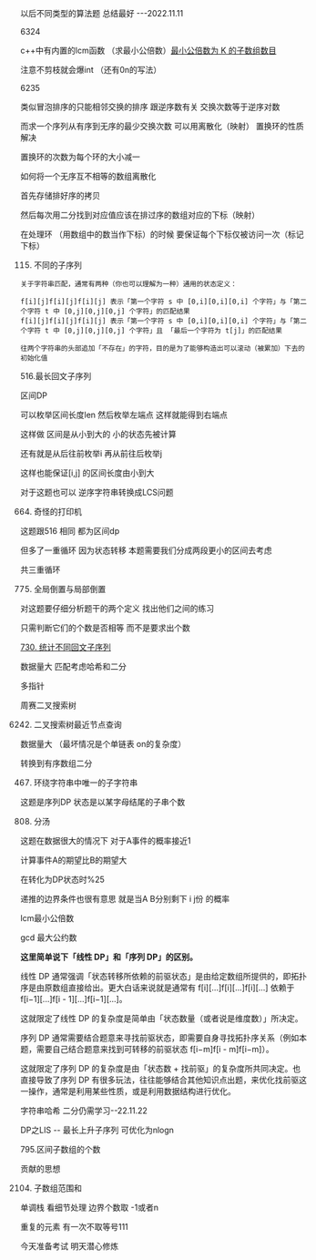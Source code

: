以后不同类型的算法题 总结最好 ---2022.11.11



6324

c++中有内置的lcm函数 （求最小公倍数）[最小公倍数为 K 的子数组数目](https://leetcode.cn/submissions/detail/381735803/)

注意不剪枝就会爆int （还有0n的写法）



6235

类似冒泡排序的只能相邻交换的排序 跟逆序数有关 交换次数等于逆序对数

而求一个序列从有序到无序的最少交换次数 可以用离散化（映射） 置换环的性质解决

置换环的次数为每个环的大小减一



如何将一个无序互不相等的数组离散化

首先存储排好序的拷贝

然后每次用二分找到对应值应该在排过序的数组对应的下标（映射）

在处理环 （用数组中的数当作下标）的时候 要保证每个下标仅被访问一次（标记下标）





115. 不同的子序列

    关于字符串匹配，通常有两种（你也可以理解为一种）通用的状态定义：
    
    f[i][j]f[i][j]f[i][j] 表示「第一个字符 s 中 [0,i][0,i][0,i] 个字符」与「第二个字符 t 中 [0,j][0,j][0,j] 个字符」的匹配结果
    f[i][j]f[i][j]f[i][j] 表示「第一个字符 s 中 [0,i][0,i][0,i] 个字符」与「第二个字符 t 中 [0,j][0,j][0,j] 个字符」且 「最后一个字符为 t[j]」的匹配结果
    
    往两个字符串的头部追加「不存在」的字符，目的是为了能够构造出可以滚动（被累加）下去的初始化值



516.最长回文子序列

区间DP

可以枚举区间长度len 然后枚举左端点 这样就能得到右端点

这样做 区间是从小到大的 小的状态先被计算

还有就是从后往前枚举i 再从前往后枚举j

这样也能保证[i,j] 的区间长度由小到大

对于这题也可以 	逆序字符串转换成LCS问题



664. 奇怪的打印机

这题跟516 相同 都为区间dp

但多了一重循环 因为状态转移 本题需要我们分成两段更小的区间去考虑

共三重循环



775. 全局倒置与局部倒置

对这题要仔细分析题干的两个定义 找出他们之间的练习

只需判断它们的个数是否相等 而不是要求出个数



[730. 统计不同回文子序列](https://leetcode.cn/submissions/detail/382876718/)

数据量大 匹配考虑哈希和二分

多指针



周赛二叉搜索树

6242. 二叉搜索树最近节点查询

数据量大 （最坏情况是个单链表 on的复杂度）

 转换到有序数组二分



467. 环绕字符串中唯一的子字符串

这题是序列DP 状态是以某字母结尾的子串个数



808. 分汤

这题在数据很大的情况下 对于A事件的概率接近1 

计算事件A的期望比B的期望大

在转化为DP状态时%25

递推的边界条件也很有意思 就是当A B分别剩下 i j份 的概率



lcm最小公倍数 

gcd 最大公约数





**这里简单说下「线性 DP」和「序列 DP」的区别。**

线性 DP 通常强调「状态转移所依赖的前驱状态」是由给定数组所提供的，即拓扑序是由原数组直接给出。更大白话来说就是通常有 f[i][...]f[i][...]f[i][...] 依赖于 f[i−1][...]f[i - 1][...]f[i−1][...]。

这就限定了线性 DP 的复杂度是简单由「状态数量（或者说是维度数）」所决定。

序列 DP 通常需要结合题意来寻找前驱状态，即需要自身寻找拓扑序关系（例如本题，需要自己结合题意来找到可转移的前驱状态 f[i−m]f[i - m]f[i−m]）。

这就限定了序列 DP 的复杂度是由「状态数 + 找前驱」的复杂度所共同决定。也直接导致了序列 DP 有很多玩法，往往能够结合其他知识点出题，来优化找前驱这一操作，通常是利用某些性质，或是利用数据结构进行优化。



字符串哈希 二分仍需学习--22.11.22





DP之LIS -- 最长上升子序列 可优化为nlogn



795.区间子数组的个数

贡献的思想



2104. 子数组范围和

单调栈 看细节处理 边界个数取 -1或者n

重复的元素 有一次不取等号111



今天准备考试 明天潜心修炼

